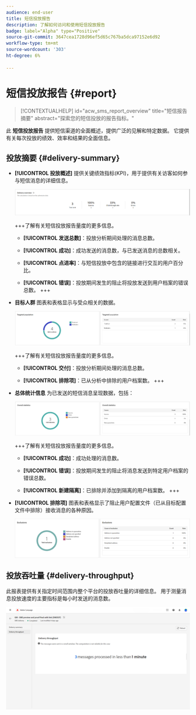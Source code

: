 ```yaml
---
audience: end-user
title: 短信投放报告
description: 了解如何访问和使用短信投放报告
badge: label="Alpha" type="Positive"
source-git-commit: 3647cea1728d96ef5d65c767ba5dca97152e6d92
workflow-type: tm+mt
source-wordcount: '303'
ht-degree: 6%

---
```


# 短信投放报告 {#report}

>[!CONTEXTUALHELP]
>id="acw_sms_report_overview"
>title="短信报告摘要"
>abstract="探索您的短信投放的报告指标。"

此 **短信投放报告** 提供短信渠道的全面概述，提供广泛的见解和特定数据。 它提供有关每次投放的绩效、效率和结果的全面信息。

## 投放摘要 {#delivery-summary}

* **[!UICONTROL 投放概述]** 提供关键绩效指标(KPI)，用于提供有关访客如何参与短信消息的详细信息。

  ![](assets/reporting_sms_3.png)

  +++了解有关短信投放报告量度的更多信息。

   * **[!UICONTROL 发送总数]**：投放分析期间处理的消息总数。

   * **[!UICONTROL 成功]**：成功发送的消息数，与已发送消息的总数相关。

   * **[!UICONTROL 点进率]**：与短信投放中包含的链接进行交互的用户百分比。

   * **[!UICONTROL 错误]**：投放期间发生的阻止将投放发送到用户档案的错误总数。
+++

* **目标人群** 图表和表格显示与受众相关的数据。

  ![](assets/reporting_sms_4.png)

  +++了解有关短信投放报告量度的更多信息。

   * **[!UICONTROL 交付]**：投放分析期间处理的消息总数。

   * **[!UICONTROL 排除项]**：已从分析中排除的用户档案数。
+++


* **总体统计信息** 为已发送的短信消息呈现数据，包括：

  ![](assets/reporting_sms_5.png)

  +++了解有关短信投放报告量度的更多信息。

   * **[!UICONTROL 成功]**：成功处理的消息数。

   * **[!UICONTROL 错误]**：投放期间发生的阻止将消息发送到特定用户档案的错误总数。

   * **[!UICONTROL 新建隔离]**：已排除并添加到隔离的用户档案数。
+++

* **[!UICONTROL 排除项]** 图表和表格显示了阻止用户配置文件（已从目标配置文件中排除）接收消息的各种原因。

  ![](assets/reporting_sms_6.png)

## 投放吞吐量 {#delivery-throughput}

此报表提供有关指定时间范围内整个平台的投放吞吐量的详细信息。 用于测量消息投放速度的主要指标是每小时发送的消息数。

![](assets/reporting_sms_2.png)


